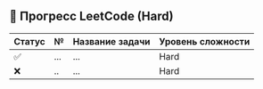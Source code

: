 ## 📌 Прогресс LeetCode (Hard)
| Статус | №   | Название задачи | Уровень сложности |
|--------|-----|-----------------|--------------------|
| ✅      | ... | ...             | Hard               |
| ❌     | ..  | ...             | Hard               |
